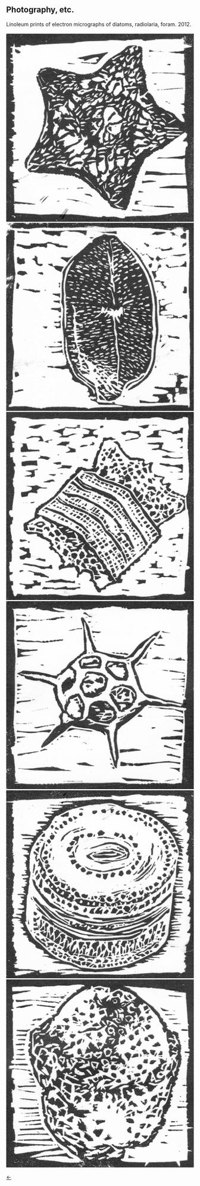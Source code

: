 ## Photography, etc.<br/>

Linoleum prints of electron micrographs of diatoms, radiolaria, foram. 2012.<br/>
<br/>
<img src="./images/print-1.jpg">
<img src="./images/print-2.jpg">
<img src="./images/print-3.jpg">
<img src="./images/print-4.jpg">
<img src="./images/print-5.jpg">
<img src="./images/print-6.jpg"><br/>

[&#8592;](./art)
